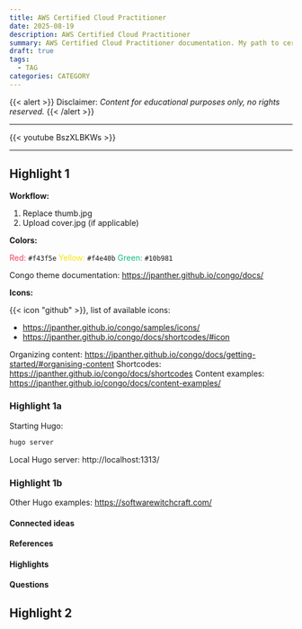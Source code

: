 ```yaml
---
title: AWS Certified Cloud Practitioner
date: 2025-08-19
description: AWS Certified Cloud Practitioner
summary: AWS Certified Cloud Practitioner documentation. My path to certification.
draft: true
tags:
  - TAG
categories: CATEGORY
---
```

{{< alert >}}
Disclaimer: _Content for educational purposes only, no rights reserved._
{{< /alert >}}

---

{{< youtube BszXLBKWs >}}

---
## Highlight 1

**Workflow:**

1. Replace thumb.jpg
2. Upload cover.jpg (if applicable)

**Colors:** 

<font color=#f43f5e>Red:</font> `#f43f5e`
<font color=#f4e40b>Yellow:</font> `#f4e40b`
<font color=#10b981>Green:</font> `#10b981`

Congo theme documentation: https://jpanther.github.io/congo/docs/

**Icons:**

{{< icon "github" >}}, list of available icons: 

- https://jpanther.github.io/congo/samples/icons/
- https://jpanther.github.io/congo/docs/shortcodes/#icon

Organizing content: https://jpanther.github.io/congo/docs/getting-started/#organising-content
Shortcodes: https://jpanther.github.io/congo/docs/shortcodes
Content examples: https://jpanther.github.io/congo/docs/content-examples/
### Highlight 1a

Starting Hugo:

```PowerShell
hugo server
```

Local Hugo server: http://localhost:1313/
### Highlight 1b

Other Hugo examples: https://softwarewitchcraft.com/

#### Connected ideas

#### References

#### Highlights

#### Questions

## Highlight 2

